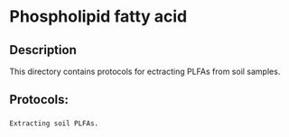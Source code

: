 # Phospholipid fatty acid

## Description
This directory contains protocols for ectracting PLFAs from soil samples.

## Protocols:
### [](./.md)
	Extracting soil PLFAs. 
